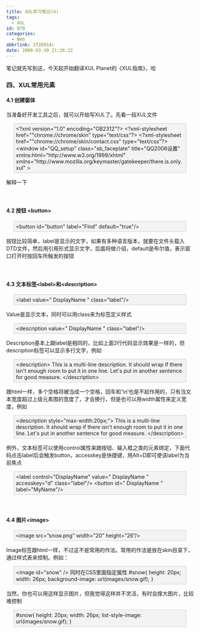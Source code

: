 ```yaml
---
title: XUL学习笔记(4)
tags:
  - XUL
id: 879
categories:
  - Web
abbrlink: 3f28914c
date: 2006-03-30 21:26:22
---
```


笔记就先写到这，今天起开始翻译XUL Planet的《XUL指南》，哈

### 四、XUL常用元素

#### 4.1 创建窗体

当准备好开发工具之后，就可以开始写XUL了。先看一段XUL文件
<DIV style="BORDER-RIGHT: #cccccc 1px solid; PADDING-RIGHT: 5px; BORDER-TOP: #cccccc 1px solid; PADDING-LEFT: 5px; BACKGROUND: #f3f3f3; PADDING-BOTTOM: 5px; MARGIN: 5px 20px; BORDER-LEFT: #cccccc 1px solid; PADDING-TOP: 5px; BORDER-BOTTOM: #cccccc 1px solid">&lt;?xml version="1.0" encoding="GB2312"?&gt;
&lt;?xml-stylesheet href=""chrome://chrome/skin" type="text/css"?&gt;
&lt;?xml-stylesheet href=""chrome://chrome/skin/contact.css" type="text/css"?&gt;
&lt;window
id="QQ_setup"
class="sb_faceplate"
title="QQ2006设置"
xmlns:html="http://www.w3.org/1999/xhtml"
xmlns="http://www.mozilla.org/keymaster/gatekeeper/there.is.only.xul"
&gt;</DIV>

解释一下

#### &nbsp;

#### 4.2 按钮 &lt;button&gt;
<DIV style="BORDER-RIGHT: #cccccc 1px solid; PADDING-RIGHT: 5px; BORDER-TOP: #cccccc 1px solid; PADDING-LEFT: 5px; BACKGROUND: #f3f3f3; PADDING-BOTTOM: 5px; MARGIN: 5px 20px; BORDER-LEFT: #cccccc 1px solid; PADDING-TOP: 5px; BORDER-BOTTOM: #cccccc 1px solid">&lt;button id="button" label="Find" default="true"/&gt;</DIV>

按钮比较简单，label是显示的文字，如果有多种语言版本，就要在文件头载入DTD文件，然后用引用形式显示文字，后面将做介绍，default是布尔值，表示窗口打开时按回车所触发的按钮

#### &nbsp;

#### 4.3 文本标签&lt;label&gt;和&lt;description&gt;
<DIV style="BORDER-RIGHT: #cccccc 1px solid; PADDING-RIGHT: 5px; BORDER-TOP: #cccccc 1px solid; PADDING-LEFT: 5px; BACKGROUND: #f3f3f3; PADDING-BOTTOM: 5px; MARGIN: 5px 20px; BORDER-LEFT: #cccccc 1px solid; PADDING-TOP: 5px; BORDER-BOTTOM: #cccccc 1px solid">&lt;label value=" DisplayName " class="label"/&gt;</DIV>

Value是显示文本，同时可以用class来为标签定义样式
<DIV style="BORDER-RIGHT: #cccccc 1px solid; PADDING-RIGHT: 5px; BORDER-TOP: #cccccc 1px solid; PADDING-LEFT: 5px; BACKGROUND: #f3f3f3; PADDING-BOTTOM: 5px; MARGIN: 5px 20px; BORDER-LEFT: #cccccc 1px solid; PADDING-TOP: 5px; BORDER-BOTTOM: #cccccc 1px solid">&lt;description value=" DisplayName " class="label"/&gt;</DIV>

Description基本上跟label是相同的，比如上面2行代码显示效果是一样的，但description标签可以显示多行文字，例如
<DIV style="BORDER-RIGHT: #cccccc 1px solid; PADDING-RIGHT: 5px; BORDER-TOP: #cccccc 1px solid; PADDING-LEFT: 5px; BACKGROUND: #f3f3f3; PADDING-BOTTOM: 5px; MARGIN: 5px 20px; BORDER-LEFT: #cccccc 1px solid; PADDING-TOP: 5px; BORDER-BOTTOM: #cccccc 1px solid">&lt;description&gt;
This is a multi-line description. 
It should wrap if there isn't enough room to put it in one line.
Let's put in another sentence for good measure.
&lt;/description&gt;</DIV>

跟html一样，多个空格将被当成一个空格，回车和’\n’也是不起作用的，只有当文本宽度超过上级元素围的宽度了，才会换行，但是也可以用width属性来定义宽度，例如
<DIV style="BORDER-RIGHT: #cccccc 1px solid; PADDING-RIGHT: 5px; BORDER-TOP: #cccccc 1px solid; PADDING-LEFT: 5px; BACKGROUND: #f3f3f3; PADDING-BOTTOM: 5px; MARGIN: 5px 20px; BORDER-LEFT: #cccccc 1px solid; PADDING-TOP: 5px; BORDER-BOTTOM: #cccccc 1px solid">&lt;description style="max-width:20px;"&gt;
This is a multi-line description. 
It should wrap if there isn't enough room to put it in one line.
Let's put in another sentence for good measure.
&lt;/description&gt;</DIV>

例外，文本标签可以使用control属性来跟按钮、输入框之类的元素绑定，下面代码点击label后会触发button，accesskey是快捷键，用Alt+D即可使该label为当前焦点
<DIV style="BORDER-RIGHT: #cccccc 1px solid; PADDING-RIGHT: 5px; BORDER-TOP: #cccccc 1px solid; PADDING-LEFT: 5px; BACKGROUND: #f3f3f3; PADDING-BOTTOM: 5px; MARGIN: 5px 20px; BORDER-LEFT: #cccccc 1px solid; PADDING-TOP: 5px; BORDER-BOTTOM: #cccccc 1px solid">&lt;label control="DisplayName" value=" DisplayName " accesskey="d" class="label"/&gt;
&lt;button id=" DisplayName " label="MyName"/&gt;</DIV>

#### &nbsp;

#### 4.4 图片&lt;image&gt;
<DIV style="BORDER-RIGHT: #cccccc 1px solid; PADDING-RIGHT: 5px; BORDER-TOP: #cccccc 1px solid; PADDING-LEFT: 5px; BACKGROUND: #f3f3f3; PADDING-BOTTOM: 5px; MARGIN: 5px 20px; BORDER-LEFT: #cccccc 1px solid; PADDING-TOP: 5px; BORDER-BOTTOM: #cccccc 1px solid">&lt;image src=”snow.png” width=”20” height=”26”/&gt;</DIV>

Image标签跟html一样，不过这不是常用的作法。常用的作法是放在skin目录下，通过样式表来控制。例如：
<DIV style="BORDER-RIGHT: #cccccc 1px solid; PADDING-RIGHT: 5px; BORDER-TOP: #cccccc 1px solid; PADDING-LEFT: 5px; BACKGROUND: #f3f3f3; PADDING-BOTTOM: 5px; MARGIN: 5px 20px; BORDER-LEFT: #cccccc 1px solid; PADDING-TOP: 5px; BORDER-BOTTOM: #cccccc 1px solid">&lt;image id="snow" /&gt;
同时在CSS里面指定属性
#snow{
height: 20px;
width: 26px;
background-image: url(images/snow.gif);
}</DIV>

当然，你也可以用这样显示图片，但我觉得这样并不灵活，有时会撑大图片，比较难控制
<DIV style="BORDER-RIGHT: #cccccc 1px solid; PADDING-RIGHT: 5px; BORDER-TOP: #cccccc 1px solid; PADDING-LEFT: 5px; BACKGROUND: #f3f3f3; PADDING-BOTTOM: 5px; MARGIN: 5px 20px; BORDER-LEFT: #cccccc 1px solid; PADDING-TOP: 5px; BORDER-BOTTOM: #cccccc 1px solid">#snow{
height: 20px;
width: 26px;
list-style-image: url(images/snow.gif);
}</DIV>